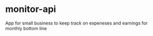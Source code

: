 # monitor-api
App for small business to keep track on expeneses and earnings for monthly bottom line

